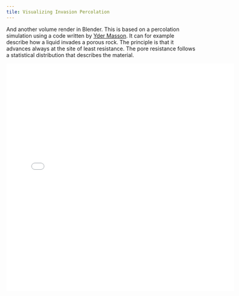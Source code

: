 ```yaml
---
tile: Visualizing Invasion Percolation
---
```


And another volume render in Blender.
This is based on a percolation simulation using a code written by <a href="https://sites.google.com/site/ydermasson/">Yder Masson</a>. It can for example describe how a liquid invades a porous rock. The principle is that it advances always at the site of least resistance. The pore resistance follows a statistical distribution that describes the material.

<iframe allowfullscreen="" frameborder="0" height="600" src="//www.youtube.com/embed/U5ltOcmB33o" width="600"></iframe>
